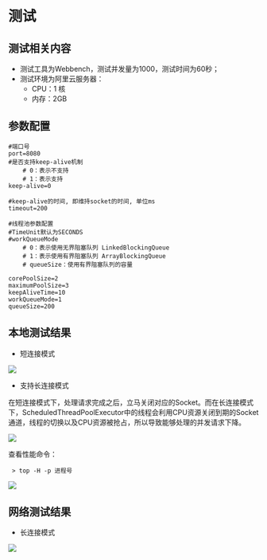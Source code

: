 # 测试


## 测试相关内容

- 测试工具为Webbench，测试并发量为1000，测试时间为60秒；
- 测试环境为阿里云服务器：
	- CPU：1 核
	- 内存：2GB

## 参数配置

```
#端口号
port=8080
#是否支持keep-alive机制
    # 0：表示不支持
    # 1：表示支持
keep-alive=0

#keep-alive的时间, 即维持socket的时间, 单位ms
timeout=200

#线程池参数配置
#TimeUnit默认为SECONDS
#workQueueMode
    # 0：表示使用无界阻塞队列 LinkedBlockingQueue
    # 1：表示使用有界阻塞队列 ArrayBlockingQueue
    # queueSize：使用有界阻塞队列的容量

corePoolSize=2
maximumPoolSize=3
keepAliveTime=10
workQueueMode=1
queueSize=200
```


## 本地测试结果

- 短连接模式

![](http://owj98yrme.bkt.clouddn.com/webbench2_.jpg)

- 支持长连接模式

在短连接模式下，处理请求完成之后，立马关闭对应的Socket。而在长连接模式下，ScheduledThreadPoolExecutor中的线程会利用CPU资源关闭到期的Socket通道，线程的切换以及CPU资源被抢占，所以导致能够处理的并发请求下降。

![](http://owj98yrme.bkt.clouddn.com/webbench3_.jpg)

查看性能命令：

```
 > top -H -p 进程号 
```

![](http://owj98yrme.bkt.clouddn.com/webbench6_.jpg)

## 网络测试结果

- 长连接模式

![](http://owj98yrme.bkt.clouddn.com/webbench4_.jpg)

